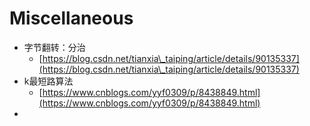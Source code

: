 # Miscellaneous

* 字节翻转：分治
  * [https://blog.csdn.net/tianxia\_taiping/article/details/90135337](https://blog.csdn.net/tianxia\_taiping/article/details/90135337)
* k最短路算法
  * [https://www.cnblogs.com/yyf0309/p/8438849.html](https://www.cnblogs.com/yyf0309/p/8438849.html)
*
